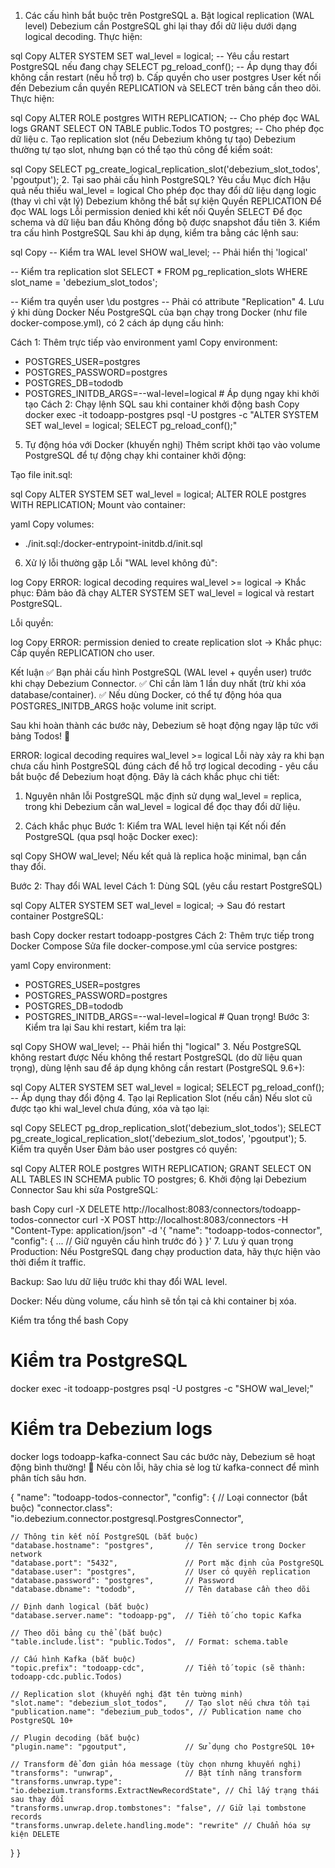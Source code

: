 1. Các cấu hình bắt buộc trên PostgreSQL
   a. Bật logical replication (WAL level)
   Debezium cần PostgreSQL ghi lại thay đổi dữ liệu dưới dạng logical decoding.
   Thực hiện:

sql
Copy
ALTER SYSTEM SET wal_level = logical; -- Yêu cầu restart PostgreSQL nếu đang chạy
SELECT pg_reload_conf(); -- Áp dụng thay đổi không cần restart (nếu hỗ trợ)
b. Cấp quyền cho user postgres
User kết nối đến Debezium cần quyền REPLICATION và SELECT trên bảng cần theo dõi.
Thực hiện:

sql
Copy
ALTER ROLE postgres WITH REPLICATION; -- Cho phép đọc WAL logs
GRANT SELECT ON TABLE public.Todos TO postgres; -- Cho phép đọc dữ liệu
c. Tạo replication slot (nếu Debezium không tự tạo)
Debezium thường tự tạo slot, nhưng bạn có thể tạo thủ công để kiểm soát:

sql
Copy
SELECT pg_create_logical_replication_slot('debezium_slot_todos', 'pgoutput'); 2. Tại sao phải cấu hình PostgreSQL?
Yêu cầu Mục đích Hậu quả nếu thiếu
wal_level = logical Cho phép đọc thay đổi dữ liệu dạng logic (thay vì chỉ vật lý) Debezium không thể bắt sự kiện
Quyền REPLICATION Để đọc WAL logs Lỗi permission denied khi kết nối
Quyền SELECT Để đọc schema và dữ liệu ban đầu Không đồng bộ được snapshot đầu tiên 3. Kiểm tra cấu hình PostgreSQL
Sau khi áp dụng, kiểm tra bằng các lệnh sau:

sql
Copy
-- Kiểm tra WAL level
SHOW wal_level; -- Phải hiển thị 'logical'

-- Kiểm tra replication slot
SELECT \* FROM pg_replication_slots WHERE slot_name = 'debezium_slot_todos';

-- Kiểm tra quyền user
\du postgres -- Phải có attribute "Replication" 4. Lưu ý khi dùng Docker
Nếu PostgreSQL của bạn chạy trong Docker (như file docker-compose.yml), có 2 cách áp dụng cấu hình:

Cách 1: Thêm trực tiếp vào environment
yaml
Copy
environment:

- POSTGRES_USER=postgres
- POSTGRES_PASSWORD=postgres
- POSTGRES_DB=tododb
- POSTGRES_INITDB_ARGS=--wal-level=logical # Áp dụng ngay khi khởi tạo
  Cách 2: Chạy lệnh SQL sau khi container khởi động
  bash
  Copy
  docker exec -it todoapp-postgres psql -U postgres -c "ALTER SYSTEM SET wal_level = logical; SELECT pg_reload_conf();"

5. Tự động hóa với Docker (khuyến nghị)
   Thêm script khởi tạo vào volume PostgreSQL để tự động chạy khi container khởi động:

Tạo file init.sql:

sql
Copy
ALTER SYSTEM SET wal_level = logical;
ALTER ROLE postgres WITH REPLICATION;
Mount vào container:

yaml
Copy
volumes:

- ./init.sql:/docker-entrypoint-initdb.d/init.sql

6. Xử lý lỗi thường gặp
   Lỗi "WAL level không đủ":

log
Copy
ERROR: logical decoding requires wal_level >= logical
→ Khắc phục: Đảm bảo đã chạy ALTER SYSTEM SET wal_level = logical và restart PostgreSQL.

Lỗi quyền:

log
Copy
ERROR: permission denied to create replication slot
→ Khắc phục: Cấp quyền REPLICATION cho user.

Kết luận
✅ Bạn phải cấu hình PostgreSQL (WAL level + quyền user) trước khi chạy Debezium Connector.
✅ Chỉ cần làm 1 lần duy nhất (trừ khi xóa database/container).
✅ Nếu dùng Docker, có thể tự động hóa qua POSTGRES_INITDB_ARGS hoặc volume init script.

Sau khi hoàn thành các bước này, Debezium sẽ hoạt động ngay lập tức với bảng Todos! 🎉

ERROR: logical decoding requires wal_level >= logical
Lỗi này xảy ra khi bạn chưa cấu hình PostgreSQL đúng cách để hỗ trợ logical decoding - yêu cầu bắt buộc để Debezium hoạt động. Đây là cách khắc phục chi tiết:

1. Nguyên nhân lỗi
   PostgreSQL mặc định sử dụng wal_level = replica, trong khi Debezium cần wal_level = logical để đọc thay đổi dữ liệu.

2. Cách khắc phục
   Bước 1: Kiểm tra WAL level hiện tại
   Kết nối đến PostgreSQL (qua psql hoặc Docker exec):

sql
Copy
SHOW wal_level;
Nếu kết quả là replica hoặc minimal, bạn cần thay đổi.

Bước 2: Thay đổi WAL level
Cách 1: Dùng SQL (yêu cầu restart PostgreSQL)

sql
Copy
ALTER SYSTEM SET wal_level = logical;
→ Sau đó restart container PostgreSQL:

bash
Copy
docker restart todoapp-postgres
Cách 2: Thêm trực tiếp trong Docker Compose
Sửa file docker-compose.yml của service postgres:

yaml
Copy
environment:

- POSTGRES_USER=postgres
- POSTGRES_PASSWORD=postgres
- POSTGRES_DB=tododb
- POSTGRES_INITDB_ARGS=--wal-level=logical # Quan trọng!
  Bước 3: Kiểm tra lại
  Sau khi restart, kiểm tra lại:

sql
Copy
SHOW wal_level; -- Phải hiển thị "logical" 3. Nếu PostgreSQL không restart được
Nếu không thể restart PostgreSQL (do dữ liệu quan trọng), dùng lệnh sau để áp dụng không cần restart (PostgreSQL 9.6+):

sql
Copy
ALTER SYSTEM SET wal_level = logical;
SELECT pg_reload_conf(); -- Áp dụng thay đổi động 4. Tạo lại Replication Slot (nếu cần)
Nếu slot cũ được tạo khi wal_level chưa đúng, xóa và tạo lại:

sql
Copy
SELECT pg_drop_replication_slot('debezium_slot_todos');
SELECT pg_create_logical_replication_slot('debezium_slot_todos', 'pgoutput'); 5. Kiểm tra quyền User
Đảm bảo user postgres có quyền:

sql
Copy
ALTER ROLE postgres WITH REPLICATION;
GRANT SELECT ON ALL TABLES IN SCHEMA public TO postgres; 6. Khởi động lại Debezium Connector
Sau khi sửa PostgreSQL:

bash
Copy
curl -X DELETE http://localhost:8083/connectors/todoapp-todos-connector
curl -X POST http://localhost:8083/connectors -H "Content-Type: application/json" -d '{
"name": "todoapp-todos-connector",
"config": {
... // Giữ nguyên cấu hình trước đó
}
}' 7. Lưu ý quan trọng
Production: Nếu PostgreSQL đang chạy production data, hãy thực hiện vào thời điểm ít traffic.

Backup: Sao lưu dữ liệu trước khi thay đổi WAL level.

Docker: Nếu dùng volume, cấu hình sẽ tồn tại cả khi container bị xóa.

Kiểm tra tổng thể
bash
Copy

# Kiểm tra PostgreSQL

docker exec -it todoapp-postgres psql -U postgres -c "SHOW wal_level;"

# Kiểm tra Debezium logs

docker logs todoapp-kafka-connect
Sau các bước này, Debezium sẽ hoạt động bình thường! 🎉 Nếu còn lỗi, hãy chia sẻ log từ kafka-connect để mình phân tích sâu hơn.

{
"name": "todoapp-todos-connector",
"config": {
// Loại connector (bắt buộc)
"connector.class": "io.debezium.connector.postgresql.PostgresConnector",

    // Thông tin kết nối PostgreSQL (bắt buộc)
    "database.hostname": "postgres",       // Tên service trong Docker network
    "database.port": "5432",               // Port mặc định của PostgreSQL
    "database.user": "postgres",           // User có quyền replication
    "database.password": "postgres",       // Password
    "database.dbname": "tododb",           // Tên database cần theo dõi

    // Định danh logical (bắt buộc)
    "database.server.name": "todoapp-pg",  // Tiền tố cho topic Kafka

    // Theo dõi bảng cụ thể (bắt buộc)
    "table.include.list": "public.Todos",  // Format: schema.table

    // Cấu hình Kafka (bắt buộc)
    "topic.prefix": "todoapp-cdc",         // Tiền tố topic (sẽ thành: todoapp-cdc.public.Todos)

    // Replication slot (khuyến nghị đặt tên tường minh)
    "slot.name": "debezium_slot_todos",    // Tạo slot nếu chưa tồn tại
    "publication.name": "debezium_pub_todos", // Publication name cho PostgreSQL 10+

    // Plugin decoding (bắt buộc)
    "plugin.name": "pgoutput",             // Sử dụng cho PostgreSQL 10+

    // Transform để đơn giản hóa message (tùy chọn nhưng khuyến nghị)
    "transforms": "unwrap",                // Bật tính năng transform
    "transforms.unwrap.type": "io.debezium.transforms.ExtractNewRecordState", // Chỉ lấy trạng thái sau thay đổi
    "transforms.unwrap.drop.tombstones": "false", // Giữ lại tombstone records
    "transforms.unwrap.delete.handling.mode": "rewrite" // Chuẩn hóa sự kiện DELETE

}
}
